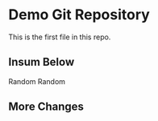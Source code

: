 # Demo Git Repository

This is the first file in this repo.

## Insum Below

Random Random

## More Changes